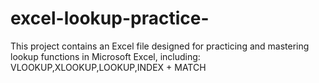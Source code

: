 # excel-lookup-practice-
This project contains an Excel file designed for practicing and mastering lookup functions in Microsoft Excel, including:  VLOOKUP,XLOOKUP,LOOKUP,INDEX + MATCH
